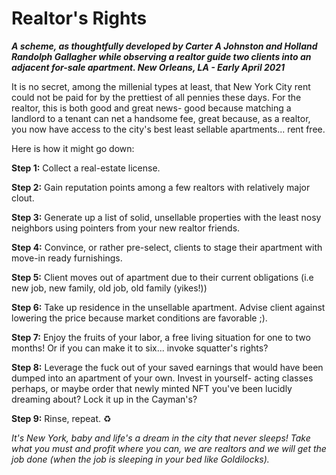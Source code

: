 # Realtor's Rights

***A scheme, as thoughtfully developed by Carter A Johnston and Holland Randolph Gallagher while observing a realtor guide two clients into an adjacent for-sale apartment. New Orleans, LA - Early April 2021***

It is no secret, among the millenial types at least, that New York City rent could not be paid for by the prettiest of all pennies these days.  For the realtor, this is both good and great news- good because matching a landlord to a tenant can net a handsome fee, great because, as a realtor, you now have access to the city's best least sellable apartments... rent free.

Here is how it might go down:

**Step 1:** Collect a real-estate license.

**Step 2:** Gain reputation points among a few realtors with relatively major clout.

**Step 3:** Generate up a list of solid, unsellable properties with the least nosy neighbors using pointers from your new realtor friends.

**Step 4:** Convince, or rather pre-select, clients to stage their apartment with move-in ready furnishings.

**Step 5:** Client moves out of apartment due to their current obligations (i.e new job, new family, old job, old family (yikes!))

**Step 6:** Take up residence in the unsellable apartment. Advise client against lowering the price because market conditions are favorable ;).

**Step 7:** Enjoy the fruits of your labor, a free living situation for one to two months! Or if you can make it to six... invoke squatter's rights?

**Step 8:** Leverage the fuck out of your saved earnings that would have been dumped into an apartment of your own. Invest in yourself- acting classes perhaps, or maybe order that newly minted NFT you've been lucidly dreaming about? Lock it up in the Cayman's?

**Step 9:** Rinse, repeat. :recycle:

*It's New York, baby and life's a dream in the city that never sleeps! Take what you must and profit where you can, we are realtors and we will get the job done (when the job is sleeping in your bed like Goldilocks).*
